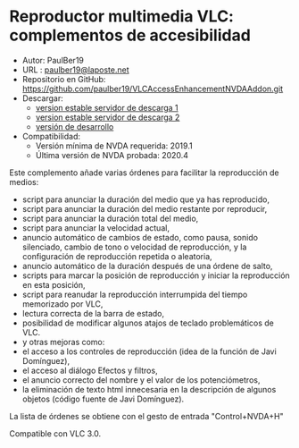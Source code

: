 # Reproductor multimedia VLC: complementos de accesibilidad #

* Autor: PaulBer19
* URL : paulber19@laposte.net
* Repositorio en GitHub: <https://github.com/paulber19/VLCAccessEnhancementNVDAAddon.git>
* Descargar:
	* [version estable servidor de descarga 1][1]
	* [version estable servidor de descarga 2][2]
	* [versión de desarrollo][3]
* Compatibilidad:
	* Versión mínima de NVDA requerida: 2019.1
	* Última versión de NVDA probada: 2020.4


Este complemento añade varias órdenes para facilitar la reproducción de medios:

* script para anunciar la duración del medio que ya has reproducido,
* script para anunciar la duración del medio restante por reproducir,
* script para anunciar la duración total del medio,
* script para anunciar la velocidad actual,
* anuncio automático de cambios de estado, como pausa, sonido silenciado, cambio de tono o velocidad de reproducción, y la configuración de reproducción repetida o aleatoria,
* anuncio automático de la duración después de una órdene  de salto,
* scripts para marcar la posición de reproducción y iniciar la reproducción en esta posición,
* script para reanudar la reproducción interrumpida del tiempo memorizado por VLC,
* lectura correcta de la barra de estado,
* posibilidad de modificar algunos atajos de teclado problemáticos de VLC.
* y otras mejoras como:
 * el acceso a los controles de reproducción (idea de la función de Javi Domínguez),
 * el acceso al diálogo Efectos y filtros,
 * el anuncio correcto del nombre y el valor de los potenciómetros,
 * la eliminación de texto html innecesaria en la descripción de algunos objetos (código fuente de Javi Domínguez).


La lista de órdenes se obtiene con el gesto de entrada "Control+NVDA+H"

Compatible con VLC 3.0.



[1]: http://angouleme.avh.asso.fr/fichesinfo/fiches_nvda/data/VLCAccessEnhancement-2.5.nvda-addon
[2]: https://github.com/paulber007/AllMyNVDAAddons/raw/master/VLCAccessEnhancement/VLCAccessEnhancement-2.5.nvda-addon
[3]:https://github.com/paulber007/AllMyNVDAAddons/tree/master/VLCAccessEnhancement/dev
